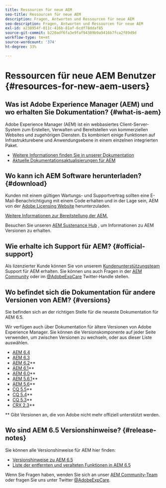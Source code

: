 ```yaml
---
title: Ressourcen für neue AEM
seo-title: Ressourcen für neue AEM
description: Fragen, Antworten und Ressourcen für neue AEM
seo-description: Fragen, Antworten und Ressourcen für neue AEM
exl-id: a238954f-011c-416b-81af-6cdf78ddaf85
source-git-commit: b220adf6fa3e9faf94389b9a9416b7fca2f89d9d
workflow-type: tm+mt
source-wordcount: '374'
ht-degree: 33%

---
```


# Ressourcen für neue AEM Benutzer {#resources-for-new-aem-users}

## Was ist Adobe Experience Manager (AEM) und wo erhalten Sie Dokumentation? {#what-is-aem}

Adobe Experience Manager (AEM) ist ein webbasiertes Client-Server-System zum Erstellen, Verwalten und Bereitstellen von kommerziellen Websites und zugehörigen Diensten. Es kombiniert einige Funktionen auf Infrastrukturebene und Anwendungsebene in einem einzelnen integrierten Paket.

* [Weitere Informationen finden Sie in unserer Dokumentation](/help/sites-deploying/home.md)
* [Aktuelle Dokumentationsaktualisierungen für AEM](https://helpx.adobe.com/experience-manager/documentation-updates.html)

## Wo kann ich AEM Software herunterladen? {#download}

Kunden mit einem gültigen Wartungs- und Supportvertrag sollten eine E-Mail-Benachrichtigung mit einem Code erhalten und in der Lage sein, AEM von der [Adobe Licensing Website](http://licensing.adobe.com/) herunterzuladen.

[Weitere Informationen zur Bereitstellung der AEM.](/help/sites-deploying/home.md)

Besuchen Sie unseren [AEM Sustenance Hub](https://helpx.adobe.com/experience-manager/aem-releases-updates.html) , um Informationen zu AEM Versionen zu erhalten.

## Wie erhalte ich Support für AEM? {#official-support}

Als lizenzierter Kunde können Sie von unserem [Kundenunterstützungsteam](https://helpx.adobe.com/de/marketing-cloud/contact-support.html) Support für AEM erhalten. Sie können uns auch Fragen in der [AEM Community](https://forums.adobe.com/community/experience-cloud/marketing-cloud/experience-manager) oder im [@AdobeExpCare](https://twitter.com/adobeexpcare) Twitter-Handle stellen.

## Wo befindet sich die Dokumentation für andere Versionen von AEM? {#versions}

Sie befinden sich an der richtigen Stelle für die neueste Dokumentation für AEM 6.5.

Wir verfügen auch über Dokumentation für ältere Versionen von Adobe Experience Manager. Sie können die Versionskomponente auf jeder Seite verwenden, um zwischen Versionen zu wechseln, oder aus dieser Liste auswählen.

* [AEM 6.4](https://experienceleague.adobe.com/docs/experience-manager-64.html?lang=de)
* [AEM 6.3](https://helpx.adobe.com/de/support/experience-manager/6-3.html)
* [AEM 6.2](https://experienceleague.adobe.com/docs/experience-manager-release-information/aem-release-updates/previous-updates/aem-previous-versions.html?lang=de#previous-updates)**
* [AEM 6.1](https://docs.adobe.com/docs/en/aem/6-1.html)**
* [AEM 6.0](https://docs.adobe.com/docs/en/aem/6-0.html)**
* [AEM 5.6.1](https://experienceleague.adobe.com/docs/experience-manager-release-information/aem-release-updates/previous-updates/aem-previous-versions.html?lang=de#how-to-install-documentation-package)**
* [AEM 5.6](https://helpx.adobe.com/experience-manager/aem-previous-versions.html)**
* [CQ 5.5](https://helpx.adobe.com/experience-manager/aem-previous-versions.html)**
* [CQ 5.4](https://helpx.adobe.com/experience-manager/aem-previous-versions.html)**
* [CQ 5.3](https://helpx.adobe.com/experience-manager/aem-previous-versions.html)**
* [CRX 2.3](https://helpx.adobe.com/experience-manager/aem-previous-versions.html)**

** Gibt Versionen an, die von Adobe nicht mehr offiziell unterstützt werden.

## Wo sind AEM 6.5 Versionshinweise? {#release-notes}

Sie können alle Versionshinweise für AEM hier finden:

* [Versionshinweise zu AEM 6.5](/help/release-notes/home.md)
* [Liste der entfernten und veralteten Funktionen in AEM 6.5](/help/release-notes/deprecated-removed-features.md)

Wenn Sie Fragen haben, wenden Sie sich an unser [AEM Community-Team](http://help-forums.adobe.com/content/adobeforums/en/experience-manager-forum/adobe-experience-manager.html) oder fragen Sie uns unter Twitter [@AdobeExpCare](https://twitter.com/adobeexpcare).
